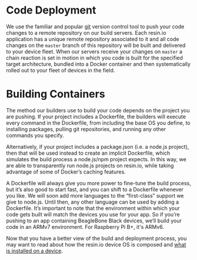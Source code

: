 # Code Deployment

We use the familiar and popular [git][git] version control tool to push your code changes to a remote repository on our build servers. Each resin.io application has a unique remote repository associated to it and all code changes on the `master` branch of this repository will be built and delivered to your device fleet. When our servers receive your changes on `master` a chain reaction is set in motion in which you code is built for the specified target architecture, bundled into a Docker container and then systematically rolled out to your fleet of devices in the field.

<!-- TODO: add image of git+resin workflow -->

# Building Containers

The method our builders use to build your code depends on the project you are pushing. If your project includes a Dockerfile, the builders will execute every command in the Dockerfile, from including the base OS you define, to installing packages, pulling git repositories, and running any other commands you specify.

Alternatively, if your project includes a package.json (i.e. a node.js project), then that will be used instead to create an implicit Dockerfile, which simulates the build process a node.js/npm project expects. In this way, we are able to transparently run node.js projects on resin.io, while taking advantage of some of Docker’s caching features.

A Dockerfile will always give you more power to fine-tune the build process, but it’s also good to start fast, and you can shift to a Dockerfile whenever you like. We will soon add more languages to the “first-class” support we give to node.js. Until then, any other language can be used by adding a Dockerfile. It’s important to note that the environment within which your code gets built will match the devices you use for your app. So if you’re pushing to an app containing BeagleBone Black devices, we’ll build your code in an ARMv7 environment. For Raspberry Pi B+, it's ARMv6.

Now that you have a better view of the build and deployment process, you may want to read about how the resin.io device OS is composed and [what is installed on a device](/pages/understanding/understanding-devices.md).


[containers]:http://en.wikipedia.org/wiki/Operating_system%E2%80%93level_virtualization
[git]:http://git-scm.com/
